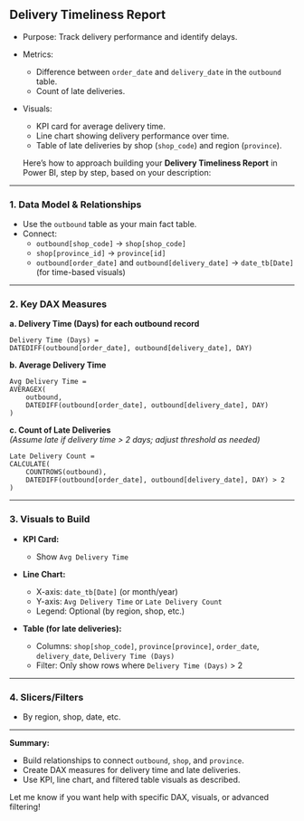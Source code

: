 ## Delivery Timeliness Report

- Purpose: Track delivery performance and identify delays.
- Metrics:
  - Difference between `order_date` and `delivery_date` in the `outbound` table.
  - Count of late deliveries.
- Visuals:
  - KPI card for average delivery time.
  - Line chart showing delivery performance over time.
  - Table of late deliveries by shop (`shop_code`) and region (`province`).

  Here’s how to approach building your **Delivery Timeliness Report** in Power BI, step by step, based on your description:

---

### 1. **Data Model & Relationships**
- Use the `outbound` table as your main fact table.
- Connect:
  - `outbound[shop_code]` → `shop[shop_code]`
  - `shop[province_id]` → `province[id]`
  - `outbound[order_date]` and `outbound[delivery_date]` → `date_tb[Date]` (for time-based visuals)

---

### 2. **Key DAX Measures**

**a. Delivery Time (Days) for each outbound record**
```DAX
Delivery Time (Days) = 
DATEDIFF(outbound[order_date], outbound[delivery_date], DAY)
```

**b. Average Delivery Time**
```DAX
Avg Delivery Time = 
AVERAGEX(
    outbound,
    DATEDIFF(outbound[order_date], outbound[delivery_date], DAY)
)
```

**c. Count of Late Deliveries**  
*(Assume late if delivery time > 2 days; adjust threshold as needed)*
```DAX
Late Delivery Count = 
CALCULATE(
    COUNTROWS(outbound),
    DATEDIFF(outbound[order_date], outbound[delivery_date], DAY) > 2
)
```

---

### 3. **Visuals to Build**

- **KPI Card:**  
  - Show `Avg Delivery Time`

- **Line Chart:**  
  - X-axis: `date_tb[Date]` (or month/year)
  - Y-axis: `Avg Delivery Time` or `Late Delivery Count`
  - Legend: Optional (by region, shop, etc.)

- **Table (for late deliveries):**  
  - Columns: `shop[shop_code]`, `province[province]`, `order_date`, `delivery_date`, `Delivery Time (Days)`
  - Filter: Only show rows where `Delivery Time (Days)` > 2

---

### 4. **Slicers/Filters**

- By region, shop, date, etc.

---

**Summary:**  
- Build relationships to connect `outbound`, `shop`, and `province`.
- Create DAX measures for delivery time and late deliveries.
- Use KPI, line chart, and filtered table visuals as described.

Let me know if you want help with specific DAX, visuals, or advanced filtering!